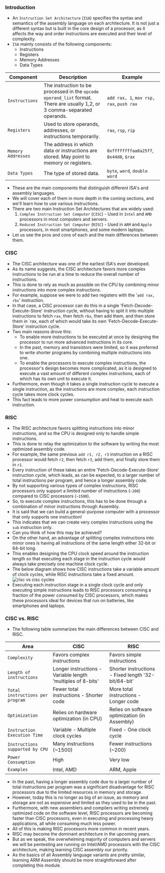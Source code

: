 ### Introduction
- An `Instruction Set Architecture` (`ISA`) specifies the syntax and semantics of the assembly language on each architecture. It is not just a different syntax but is built in the core design of a processor, as it affects the way and order instructions are executed and their level of complexity. 
- `ISA` mainly consists of the following components:
	- Instructions
	- Registers
	- Memory Addresses
	- Data Types

| Component | Description | Example |
| --- | --- | --- |
| `Instructions` | The instruction to be processed in the `opcode operand_list` format. There are usually 1,2, or 3 comma-separated operands. | `add rax, 1`, `mov rsp, rax`, `push rax` |
| `Registers` | Used to store operands, addresses, or instructions temporarily. | `rax`, `rsp`, `rip` |
| `Memory Addresses` | The address in which data or instructions are stored. May point to memory or registers. | `0xffffffffaa8a25ff`, `0x44d0`, `$rax` |
| `Data Types` | The type of stored data. | `byte`, `word`, `double word` |

- These are the main components that distinguish different ISA's and assembly languages. 
- We will cover each of them in more depth in the coming sections, and we'll learn how to use various instructions.
- There are two main Instruction Set Architectures that are widely used:
	1. `Complex Instruction Set Computer` (`CISC`) - Used in `Intel` and `AMD` processors in most computers and servers.
	2. `Reduced Instruction Set Computer` (`RISC`) - Used in `ARM` and `Apple` processors, in most smartphones, and some modern laptops.
- Let us see the pros and cons of each and the main differences between them.



### CISC
- The CISC architecture was one of the earliest ISA's ever developed. 
- As its name suggests, the CISC architecture favors more complex instructions to be run at a time to reduce the overall number of instructions. 
- This is done to rely as much as possible on the CPU by combining minor instructions into more complex instructions.
- For example, suppose we were to add two registers with the '`add rax, rbx`' instruction. 
- In that case, a CISC processor can do this in a single 'Fetch-Decode-Execute-Store' instruction cycle, without having to split it into multiple instructions to fetch `rax`, then fetch `rbx`, then add them, and then store them in \`rax, each of which would take its own 'Fetch-Decode-Execute-Store' instruction cycle.
- Two main reasons drove this:
	- To enable more instructions to be executed at once by designing the processor to run more advanced instructions in its core.
	- In the past, memory and transistors were limited, so it was preferred to write shorter programs by combining multiple instructions into one.
	- To enable the processors to execute complex instructions, the processor's design becomes more complicated, as it is designed to execute a vast amount of different complex instructions, each of which has its own unit to execute it.
- Furthermore, even though it takes a single instruction cycle to execute a single instruction, as the instructions are more complex, each instruction cycle takes more clock cycles. 
- This fact leads to more power consumption and heat to execute each instruction.



### RISC
- The RISC architecture favors splitting instructions into minor instructions, and so the CPU is designed only to handle simple instructions. 
- This is done to relay the optimization to the software by writing the most optimized assembly code.
- For example, the same previous `add r1, r2, r3` instruction on a RISC processor would fetch `r2`, then fetch `r3`, add them, and finally store them in `r1`. 
- Every instruction of these takes an entire 'Fetch-Decode-Execute-Store' instruction cycle, which leads, as can be expected, to a larger number of total instructions per program, and hence a longer assembly code.
- By not supporting various types of complex instructions, RISC processors only support a limited number of instructions (`~200`) compared to CISC processors (`~1500`). 
- So, to execute complex instructions, this has to be done through a combination of minor instructions through Assembly.
- It is said that we can build a general-purpose computer with a processor that only supports one instruction! 
- This indicates that we can create very complex instructions using the `sub` instruction only. 
- Can you think of how this may be achieved?
- On the other hand, an advantage of splitting complex instructions into minor ones is having all instructions of the same length either 32-bit or 64-bit long. 
- This enables designing the CPU clock speed around the instruction length so that executing each stage in the instruction cycle would always take precisely one machine clock cycle.
- The below diagram shows how CISC instructions take a variable amount of clock cycles, while RISC instructions take a fixed amount.
![risc vs cisc cycles](https://academy.hackthebox.com/storage/modules/85/assembly_cisc_risk_cycles.jpg)
- Executing each instruction stage in a single clock cycle and only executing simple instructions leads to RISC processors consuming a fraction of the power consumed by CISC processors, which makes these processors ideal for devices that run on batteries, like smartphones and laptops.



### CISC vs. RISC
- The following table summarizes the main differences between CISC and RISC.

| Area | CISC | RISC |
| --- | --- | --- |
| `Complexity` | Favors complex instructions | Favors simple instructions |
| `Length of instructions` | Longer instructions - Variable length 'multiples of 8-bits' | Shorter instructions - Fixed length '32-bit/64-bit' |
| `Total instructions per program` | Fewer total instructions - Shorter code | More total instructions - Longer code |
| `Optimization` | Relies on hardware optimization (in CPU) | Relies on software optimization (in Assembly) |
| `Instruction Execution Time` | Variable - Multiple clock cycles | Fixed - One clock cycle |
| `Instructions supported by CPU` | Many instructions (~1500) | Fewer instructions (~200) |
| `Power Consumption` | High | Very low |
| `Examples` | Intel, AMD | ARM, Apple |

- In the past, having a longer assembly code due to a larger number of total instructions per program was a significant disadvantage for RISC processors due to the limited resources in memory and storage. 
- However, today this is no longer as big of an issue, as memory and storage are not as expensive and limited as they used to be in the past.
- Furthermore, with new assemblers and compilers writing extremely optimized code on the software level, RISC processors are becoming faster than CISC processors, even in executing and processing heavy applications, all while consuming much less power.
- All of this is making RISC processors more common in recent years. 
- RISC may become the dominant architecture in the upcoming years. 
- But as we speak, the overwhelming majority of computers and servers we will be pentesting are running on Intel/AMD processors with the CISC architecture, making learning CISC assembly our priority. 
- As the basics of all Assembly language variants are pretty similar, learning ARM Assembly should be more straightforward after completing this module.